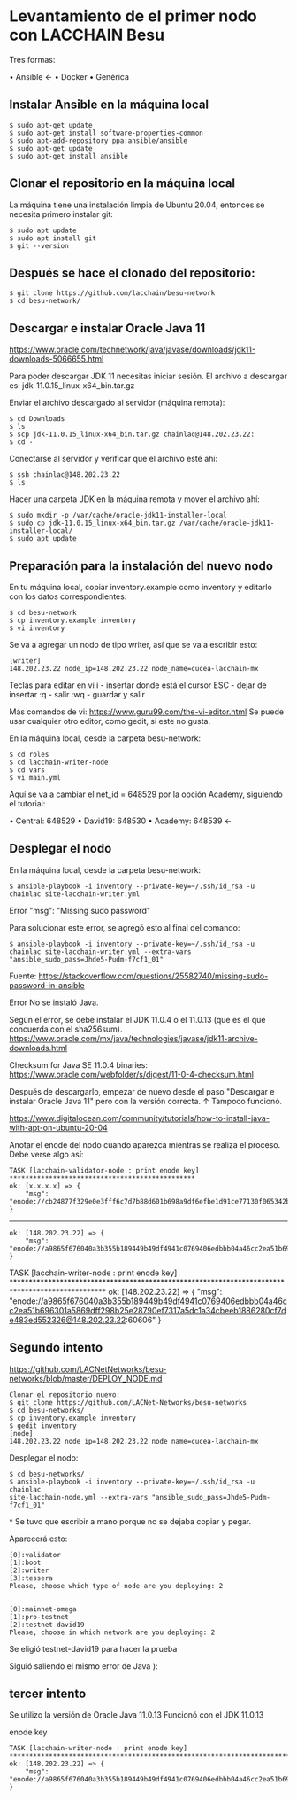 # Levantamiento de el primer nodo con LACCHAIN Besu

Tres formas:

• Ansible ←
• Docker
• Genérica


## Instalar Ansible en la máquina local

```shell
$ sudo apt-get update
$ sudo apt-get install software-properties-common
$ sudo apt-add-repository ppa:ansible/ansible
$ sudo apt-get update
$ sudo apt-get install ansible
```

## Clonar el repositorio en la máquina local

La máquina tiene una instalación limpia de Ubuntu 20.04, entonces se necesita primero instalar git:

```shell
$ sudo apt update
$ sudo apt install git
$ git --version
```


## Después se hace el clonado del repositorio:

```shell
$ git clone https://github.com/lacchain/besu-network
$ cd besu-network/
```

## Descargar e instalar Oracle Java 11

https://www.oracle.com/technetwork/java/javase/downloads/jdk11-downloads-5066655.html

Para poder descargar JDK 11 necesitas iniciar sesión.
El archivo a descargar es: jdk-11.0.15_linux-x64_bin.tar.gz

Enviar el archivo descargado al servidor (máquina remota):
```shell
$ cd Downloads
$ ls
$ scp jdk-11.0.15_linux-x64_bin.tar.gz chainlac@148.202.23.22:
$ cd -
```

Conectarse al servidor y verificar que el archivo esté ahí:
```shell
$ ssh chainlac@148.202.23.22
$ ls
```

Hacer una carpeta JDK en la máquina remota y mover el archivo ahí:
```shell
$ sudo mkdir -p /var/cache/oracle-jdk11-installer-local
$ sudo cp jdk-11.0.15_linux-x64_bin.tar.gz /var/cache/oracle-jdk11-installer-local/
$ sudo apt update
```

## Preparación para la instalación del nuevo nodo

En tu máquina local, copiar inventory.example como inventory y editarlo con los datos correspondientes:
```shell
$ cd besu-network
$ cp inventory.example inventory
$ vi inventory
```

Se va a agregar un nodo de tipo writer, así que se va a escribir esto:
```shell
[writer]
148.202.23.22 node_ip=148.202.23.22 node_name=cucea-lacchain-mx
```

Teclas para editar en vi
i - insertar donde está el cursor
ESC - dejar de insertar
:q - salir
:wq - guardar y salir

Más comandos de vi: https://www.guru99.com/the-vi-editor.html
Se puede usar cualquier otro editor, como gedit, si este no gusta.

En la máquina local, desde la carpeta besu-network:
```shell
$ cd roles
$ cd lacchain-writer-node
$ cd vars
$ vi main.yml
```
Aquí se va a cambiar el net_id = 648529 por la opción Academy, siguiendo el tutorial:

• Central: 648529
• David19: 648530
• Academy: 648539 ←


## Desplegar el nodo

En la máquina local, desde la carpeta besu-network:
```shell
$ ansible-playbook -i inventory --private-key=~/.ssh/id_rsa -u chainlac site-lacchain-writer.yml
```
Error
"msg": "Missing sudo password"

Para solucionar este error, se agregó esto al final del comando:
```shell
$ ansible-playbook -i inventory --private-key=~/.ssh/id_rsa -u chainlac site-lacchain-writer.yml --extra-vars 
"ansible_sudo_pass=Jhde5-Pudm-f7cf1_01"
```
Fuente: https://stackoverflow.com/questions/25582740/missing-sudo-password-in-ansible


Error
No se instaló Java.

Según el error, se debe instalar el JDK 11.0.4 o el 11.0.13 (que es el que concuerda con el sha256sum).
https://www.oracle.com/mx/java/technologies/javase/jdk11-archive-downloads.html

Checksum for Java SE 11.0.4 binaries: https://www.oracle.com/webfolder/s/digest/11-0-4-checksum.html

Después de descargarlo, empezar de nuevo desde el paso "Descargar e instalar Oracle Java 11" pero con la versión correcta.
↑ Tampoco funcionó.

https://www.digitalocean.com/community/tutorials/how-to-install-java-with-apt-on-ubuntu-20-04


Anotar el enode del nodo cuando aparezca mientras se realiza el proceso. Debe verse algo así:
```shell
TASK [lacchain-validator-node : print enode key] ***********************************************
ok: [x.x.x.x] => {
    "msg": "enode://cb24877f329e0e3fff6c7d7b88d601b698a9df6efbe1d91ce77130f065342b523418b38cb3c92ea3bcca15344e68c7d85a696eb9f8c0152c51b9b7b74729064e@a.b.c.d:60606"
}
```

***
```shell
ok: [148.202.23.22] => {
    "msg": "enode://a9865f676040a3b355b189449b49df4941c0769406edbbb04a46cc2ea51b696301a5869dff298b25e28790ef7317a5dc1a34cbeeb1886280cf7de483ed552326@148.202.23.22:60606"
}
```

TASK [lacchain-writer-node : print enode key] ************************************************************************************************
ok: [148.202.23.22] => {
    "msg": "enode://a9865f676040a3b355b189449b49df4941c0769406edbbb04a46cc2ea51b696301a5869dff298b25e28790ef7317a5dc1a34cbeeb1886280cf7de483ed552326@148.202.23.22:60606"
}

## Segundo intento

https://github.com/LACNetNetworks/besu-networks/blob/master/DEPLOY_NODE.md

```shell
Clonar el repositorio nuevo:
$ git clone https://github.com/LACNet-Networks/besu-networks
$ cd besu-networks/
$ cp inventory.example inventory
$ gedit inventory
[node]
148.202.23.22 node_ip=148.202.23.22 node_name=cucea-lacchain-mx
```

Desplegar el nodo:
```shell
$ cd besu-networks/
$ ansible-playbook -i inventory --private-key=~/.ssh/id_rsa -u chainlac
site-lacchain-node.yml --extra-vars "ansible_sudo_pass=Jhde5-Pudm-f7cf1_01"
```
^ Se tuvo que escribir a mano porque no se dejaba copiar y pegar.

Aparecerá esto:
```shell
[0]:validator
[1]:boot
[2]:writer
[3]:tessera
Please, choose which type of node are you deploying: 2


[0]:mainnet-omega
[1]:pro-testnet
[2]:testnet-david19
Please, choose in which network are you deploying: 2
```

Se eligió testnet-david19 para hacer la prueba

Siguió saliendo el mismo error de Java ):

## tercer intento

Se utilizo la versión de Oracle Java 11.0.13
Funcionó con el JDK 11.0.13

enode key
```shell
TASK [lacchain-writer-node : print enode key] ************************************************************************************************
ok: [148.202.23.22] => {
    "msg": "enode://a9865f676040a3b355b189449b49df4941c0769406edbbb04a46cc2ea51b696301a5869dff298b25e28790ef7317a5dc1a34cbeeb1886280cf7de483ed552326@148.202.23.22:60606"
}
```
